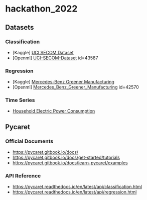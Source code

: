 # hackathon_2022

## Datasets

### Classification
* [Kaggle] [UCI SECOM Dataset](https://www.kaggle.com/datasets/paresh2047/uci-semcom)
* [Openml] [UCI-SECOM-Dataset](https://www.openml.org/search?type=data&status=active&id=43587) id=43587

### Regression
* [Kaggle] [Mercedes-Benz Greener Manufacturing](https://www.kaggle.com/c/mercedes-benz-greener-manufacturing)
* [Openml] [Mercedes_Benz_Greener_Manufacturing](https://www.openml.org/search?type=data&status=active&id=42570) id=42570

### Time Series
* [Household Electric Power Consumption](https://www.kaggle.com/datasets/uciml/electric-power-consumption-data-set)


## Pycaret

### Official Documents
* https://pycaret.gitbook.io/docs/
* https://pycaret.gitbook.io/docs/get-started/tutorials
* https://pycaret.gitbook.io/docs/learn-pycaret/examples

### API Reference
* https://pycaret.readthedocs.io/en/latest/api/classification.html
* https://pycaret.readthedocs.io/en/latest/api/regression.html
